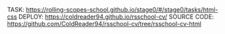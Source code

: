 TASK: https://rolling-scopes-school.github.io/stage0/#/stage0/tasks/html-css
DEPLOY: https://coldreader94.github.io/rsschool-cv/
SOURCE CODE: https://github.com/ColdReader94/rsschool-cv/tree/rsschool-cv-html 